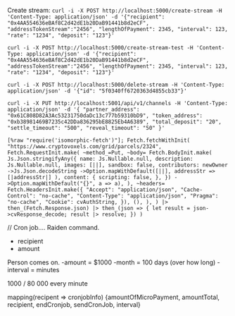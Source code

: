 Create stream:
`curl -i -X POST http://localhost:5000/create-stream -H 'Content-Type: application/json' -d '{"recipient": "0x4AA554636eBAf8C2d42dE1b20DaB91441b8d2eCF", "addressTokenStream":"2456", "lengthOfPayment": 2345, "interval": 123, "rate": "1234", "deposit": "123"}'`

`curl -i -X POST http://localhost:5000/create-stream-test -H 'Content-Type: application/json' -d '{"recipient": "0x4AA554636eBAf8C2d42dE1b20DaB91441b8d2eCF", "addressTokenStream":"2456", "lengthOfPayment": 2345, "interval": 123, "rate": "1234", "deposit": "123"}'`

`curl -i -X POST http://localhost:5000/delete-stream -H 'Content-Type: application/json' -d '{"id": "5f0340ff6720363d4855cb33"}'`

`curl -i -X PUT http://localhost:5001/api/v1/channels -H 'Content-Type: application/json' -d '{ "partner_address": "0x61C808D82A3Ac53231750daDc13c777b59310bD9", "token_address": "0xb38981469B7235c42DDa836295bE8825Eb4A6389", "total_deposit": "20", "settle_timeout": "500", "reveal_timeout": "50" }'`

`[%raw "require('isomorphic-fetch')"]; Fetch.fetchWithInit( "https://www.cryptovoxels.com/grid/parcels/2324", Fetch.RequestInit.make( ~method_=Put, ~body= Fetch.BodyInit.make( Js.Json.stringifyAny({ name: Js.Nullable.null, description: Js.Nullable.null, images: [||], sandbox: false, contributors: newOwner ->Js.Json.decodeString ->Option.mapWithDefault([||], addressStr => [|addressStr|] ), content: { scripting: false, }, }) ->Option.mapWithDefault("{}", a => a), ), ~headers= Fetch.HeadersInit.make({ "Accept": "application/json", "Cache-Control": "no-cache", "Content-Type": "application/json", "Pragma": "no-cache", "Cookie": cvAuthString, }), (), ), ) |> then_(Fetch.Response.json) |> then_(json => { let result = json->cvResponse_decode; result |> resolve; }) )`

// Cron job....
Raiden command.

- recipient
- amount

Person comes on.
-amount = \$1000
-month = 100 days (over how long)
-interval = minutes

1000 / 80 000 every minute

mapping(recipent => cronjobInfo)
{amountOfMicroPayment, amountTotal, recipient, endCronjob, sendCronJob, interval}
